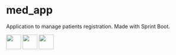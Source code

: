 # med_app

Application to manage patients registration. Made with Sprint Boot.

<img src="https://cdn.jsdelivr.net/gh/devicons/devicon/icons/spring/spring-original-wordmark.svg" width="40" height="40" />   <img src="https://cdn.jsdelivr.net/gh/devicons/devicon/icons/postgresql/postgresql-original-wordmark.svg" width="40" height="40" />   <img src="https://cdn.jsdelivr.net/gh/devicons/devicon/icons/java/java-original-wordmark.svg" width="40" height="40" />
